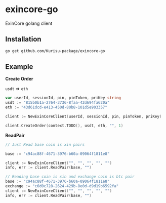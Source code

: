 # exincore-go

ExinCore golang client

## Installation

```bash
go get github.com/Kurisu-package/exincore-go
```

## Example

**Create Order**


`usdt` => `eth`

```go
var userId, sessionId, pin, pinToken, priKey string
usdt := "815b0b1a-2764-3736-8faa-42d694fa620a"
eth := "43d61dcd-e413-450d-80b8-101d5e903357"

client := NewExinCoreClient(userId, sessionId, pin, pinToken, priKey)

client.CreateOrder(context.TODO(), usdt, eth, "", 1)
```

**ReadPair**

```go
// Just Read base coin is xin pairs

base := "c94ac88f-4671-3976-b60a-09064f1811e8"

client := NewExinCoreClient("", "", "", "", "")
info, err := client.ReadPair(base, "")

// Reading base coin is xin and exchange coin is btc pair
base := "c94ac88f-4671-3976-b60a-09064f1811e8"
exchange := "c6d0c728-2624-429b-8e0d-d9d19b6592fa"
client := NewExinCoreClient("", "", "", "", "")
info, err := client.ReadPair(base, "")
```



